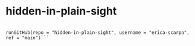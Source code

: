 # hidden-in-plain-sight

```library(shiny)

runGitHub(repo = "hidden-in-plain-sight", username = "erica-scarpa", ref = "main")```